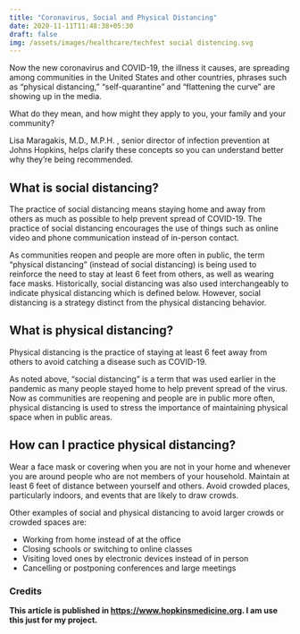 ```yaml
---
title: "Coronavirus, Social and Physical Distancing"
date: 2020-11-11T11:48:38+05:30
draft: false
img: /assets/images/healthcare/techfest social distencing.svg
---
```


Now the new coronavirus and COVID-19, the illness it causes, are spreading among communities in the United States and other countries, phrases such as “physical distancing,” “self-quarantine” and “flattening the curve” are showing up in the media.

What do they mean, and how might they apply to you, your family and your community?

Lisa Maragakis, M.D., M.P.H. , senior director of infection prevention at Johns Hopkins, helps clarify these concepts so you can understand better why they’re being recommended. 

## What is social distancing?
The practice of social distancing means staying home and away from others as much as possible to help prevent spread of COVID-19. The practice of social distancing encourages the use of things such as online video and phone communication instead of in-person contact.

As communities reopen and people are more often in public, the term “physical distancing” (instead of social distancing) is being used to reinforce the need to stay at least 6 feet from others, as well as wearing face masks.  Historically, social distancing was also used interchangeably to indicate physical distancing which is defined below.  However, social distancing is a strategy distinct from the physical distancing behavior.

## What is physical distancing?
Physical distancing is the practice of staying at least 6 feet away from others to avoid catching a disease such as COVID-19.

As noted above, “social distancing” is a term that was used earlier in the pandemic as many people stayed home to help prevent spread of the virus. Now as communities are reopening and people are in public more often, physical distancing is used to stress the importance of maintaining physical space when in public areas.

## How can I practice physical distancing?
Wear a face mask or covering when you are not in your home and whenever you are around people who are not members of your household. Maintain at least 6 feet of distance between yourself and others. Avoid crowded places, particularly indoors, and events that are likely to draw crowds.

Other examples of social and physical distancing to avoid larger crowds or crowded spaces are:

- Working from home instead of at the office
- Closing schools or switching to online classes
- Visiting loved ones by electronic devices instead of in person
- Cancelling or postponing conferences and large meetings

### Credits
**This article is published in https://www.hopkinsmedicine.org. I am use this just for my project.**